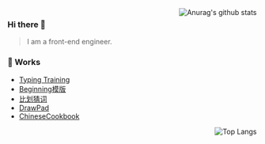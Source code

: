 <img src="https://github-readme-stats.vercel.app/api?username=jaeheng&show_icons=true" title="Anurag's github stats" align="right" />


### Hi there 👋

> I am a front-end engineer.

### 🔭 Works

- [Typing Training](http://tt.zhangziheng.com)
- [Beginning模版](https://blog.zhangziheng.com/481.html)
- [比划猜词](http://demo.zhangziheng.com/idiom)
- [DrawPad](https://draw.zhangziheng.com)
- [ChineseCookbook](https://chinesecookbook.net/)


<img src="https://github-readme-stats.vercel.app/api/top-langs/?username=jaeheng&layout=compact" title="Top Langs" align="right" />
